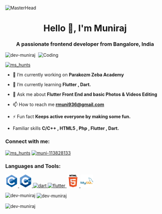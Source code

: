 ![MasterHead](https://1.bp.blogspot.com/-7A4WynwLsMw/XbBpCXG8fHI/AAAAAAAAMt4/uOa1bpLskYgrwGbllhSu2SDj_Mig8SXJQCLcBGAsYHQ/s1600/2000_600px.gif)
<h1 align="center">Hello 👋, I'm Muniraj</h1>
<h3 align="center">A passionate frontend developer from Bangalore, India</h3>
<img align="right" alt="Coding" width="400" src="https://cdn.dribbble.com/users/1162077/screenshots/3848914/programmer.gif">

<p align="left"> <img src="https://komarev.com/ghpvc/?username=dev-muniraj&label=Profile%20views&color=0e75b6&style=flat" alt="dev-muniraj" /> </p>

<p align="left"> <a href="https://twitter.com/ms_hunts" target="blank"><img src="https://img.shields.io/twitter/follow/ms_hunts?logo=twitter&style=for-the-badge" alt="ms_hunts" /></a> </p>

- 🔭 I’m currently working on **Parakozm Zeba Academy**

- 🌱 I’m currently learning **Flutter , Dart.**

- 💬 Ask me about **Flutter Front End and basic Photos & Videos Editing**

- 📫 How to reach me **rmuni936@gmail.com**

- ⚡ Fun fact **Keeps active everyone by making some fun.**
  
- Familiar skills **C/C++ , HTML5 , Php , Flutter , Dart.**

<h3 align="left">Connect with me:</h3>
<p align="left">
<a href="https://twitter.com/ms_hunts" target="blank"><img align="center" src="https://raw.githubusercontent.com/rahuldkjain/github-profile-readme-generator/master/src/images/icons/Social/twitter.svg" alt="ms_hunts" height="30" width="40" /></a>
<a href="https://linkedin.com/in/muni-113828133" target="blank"><img align="center" src="https://raw.githubusercontent.com/rahuldkjain/github-profile-readme-generator/master/src/images/icons/Social/linked-in-alt.svg" alt="muni-113828133" height="30" width="40" /></a>
</p>

<h3 align="left">Languages and Tools:</h3>
<p align="left"> <a href="https://www.cprogramming.com/" target="_blank" rel="noreferrer"> <img src="https://raw.githubusercontent.com/devicons/devicon/master/icons/c/c-original.svg" alt="c" width="40" height="40"/> </a> <a href="https://www.w3schools.com/cpp/" target="_blank" rel="noreferrer"> <img src="https://raw.githubusercontent.com/devicons/devicon/master/icons/cplusplus/cplusplus-original.svg" alt="cplusplus" width="40" height="40"/> </a> <a href="https://dart.dev" target="_blank" rel="noreferrer"> <img src="https://www.vectorlogo.zone/logos/dartlang/dartlang-icon.svg" alt="dart" width="40" height="40"/> </a> <a href="https://flutter.dev" target="_blank" rel="noreferrer"> <img src="https://www.vectorlogo.zone/logos/flutterio/flutterio-icon.svg" alt="flutter" width="40" height="40"/> </a> <a href="https://www.w3.org/html/" target="_blank" rel="noreferrer"> <img src="https://raw.githubusercontent.com/devicons/devicon/master/icons/html5/html5-original-wordmark.svg" alt="html5" width="40" height="40"/> </a> <a href="https://www.mysql.com/" target="_blank" rel="noreferrer"> <img src="https://raw.githubusercontent.com/devicons/devicon/master/icons/mysql/mysql-original-wordmark.svg" alt="mysql" width="40" height="40"/> </a> </p>

<p><img align="left" src="https://github-readme-stats.vercel.app/api/top-langs?username=dev-muniraj&show_icons=true&locale=en&layout=compact" alt="dev-muniraj" /></p>

<p>&nbsp;<img align="center" src="https://github-readme-stats.vercel.app/api?username=dev-muniraj&show_icons=true&locale=en" alt="dev-muniraj" /></p>

<p><img align="center" src="https://github-readme-streak-stats.herokuapp.com/?user=dev-muniraj&" alt="dev-muniraj" /></p>

